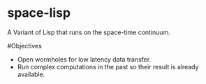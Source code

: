 space-lisp
==========

A Variant of Lisp that runs on the space-time continuum.

#Objectives

* Open wormholes for low latency data transfer.
* Run complex computations in the past so their result is already available.
